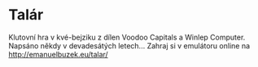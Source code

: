 # Talár

Klutovní hra v kvé-bejziku z dílen Voodoo Capitals a Winlep Computer. Napsáno někdy v devadesátých letech...
Zahraj si v emulátoru online na http://emanuelbuzek.eu/talar/
